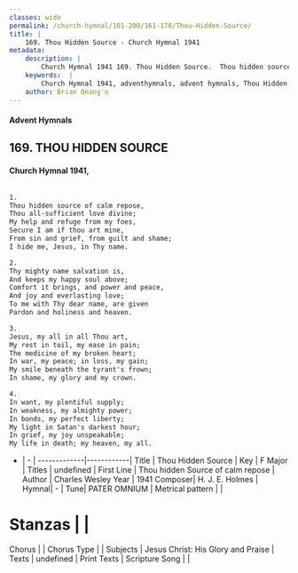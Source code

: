```yaml
---
classes: wide
permalink: /church-hymnal/101-200/161-170/Thou-Hidden-Source/
title: |
    169. Thou Hidden Source - Church Hymnal 1941
metadata:
    description: |
        Church Hymnal 1941 169. Thou Hidden Source.  Thou hidden source of calm repose,  Thou all-sufficient love divine;  My help and refuge from my foes,  Secure I am if thou art mine,  From sin and grief, from guilt and shame;  I hide me, Jesus, in Thy name.  
    keywords:  |
        Church Hymnal 1941, adventhymnals, advent hymnals, Thou Hidden Source, Thou hidden Source of calm repose. 
    author: Brian Onang'o
---
```


#### Advent Hymnals
## 169. THOU HIDDEN SOURCE
####  Church Hymnal 1941,

```txt

1.
Thou hidden source of calm repose, 
Thou all-sufficient love divine; 
My help and refuge from my foes, 
Secure I am if thou art mine, 
From sin and grief, from guilt and shame; 
I hide me, Jesus, in Thy name. 

2.
Thy mighty name salvation is, 
And keeps my happy soul above; 
Comfort it brings, and power and peace, 
And joy and everlasting love; 
To me with Thy dear name, are given 
Pardon and holiness and heaven. 

3.
Jesus, my all in all Thou art, 
My rest in toil, my ease in pain; 
The medicine of my broken heart; 
In war, my peace; in loss, my gain; 
My smile beneath the tyrant's frown; 
In shame, my glory and my crown. 

4.
In want, my plentiful supply; 
In weakness, my almighty power; 
In bonds, my perfect liberty; 
My light in Satan's darkest hour; 
In grief, my joy unspeakable; 
My life in death; my heaven, my all.


```

- |   -  |
-------------|------------|
Title | Thou Hidden Source |
Key | F Major |
Titles | undefined |
First Line | Thou hidden Source of calm repose |
Author | Charles Wesley
Year | 1941
Composer| H. J. E. Holmes |
Hymnal|  - |
Tune| PATER OMNIUM |
Metrical pattern | |
# Stanzas |  |
Chorus |  |
Chorus Type |  |
Subjects | Jesus Christ: His Glory and Praise |
Texts | undefined |
Print Texts | 
Scripture Song |  |
    
